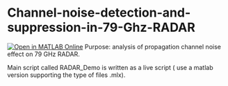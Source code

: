 # Channel-noise-detection-and-suppression-in-79-Ghz-RADAR
[![Open in MATLAB Online](https://www.mathworks.com/images/responsive/global/open-in-matlab-online.svg)](https://matlab.mathworks.com/open/github/v1?repo=abde92/79-GHz-RADAR-modeling-and-Simulation-From-Signal-generation-to-targets-detection)
Purpose: analysis  of propagation channel noise effect on 79 GHz RADAR.

Main script called RADAR_Demo is written as a live script ( use a matlab version supporting the type of files .mlx).

